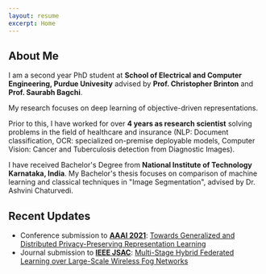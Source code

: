 ```yaml
---
layout: resume
excerpt: Home
---
```


## About Me

I am a second year PhD student at **School of Electrical and Computer Engineering, Purdue Univesity** advised by **Prof. Christopher Brinton** and **Prof. Saurabh Bagchi**. 

My research focuses on deep learning of objective-driven representations.

Prior to this, I have worked for over **4 years as research scientist** solving problems in the field of healthcare and insurance (NLP: Document classification, OCR: specialized on-premise deployable models, Computer Vision: Cancer and Tuberculosis detection from Diagnostic Images).

I have received Bachelor's Degree from **National Institute of Technology Karnataka, India**. My Bachelor's thesis focuses on comparison of machine learning and classical techniques in "Image Segmentation", advised by Dr. Ashvini Chaturvedi. 

## Recent Updates

- Conference submission to [**AAAI 2021**](https://aaai.org/Conferences/AAAI-21/aaai21call/): [Towards Generalized and Distributed Privacy-Preserving Representation Learning](https://arxiv.org/abs/2010.01792)
- Journal submission to [**IEEE JSAC**](https://www.comsoc.org/publications/journals/ieee-jsac): [Multi-Stage Hybrid Federated Learning over Large-Scale Wireless Fog Networks](https://arxiv.org/abs/2007.09511) 

